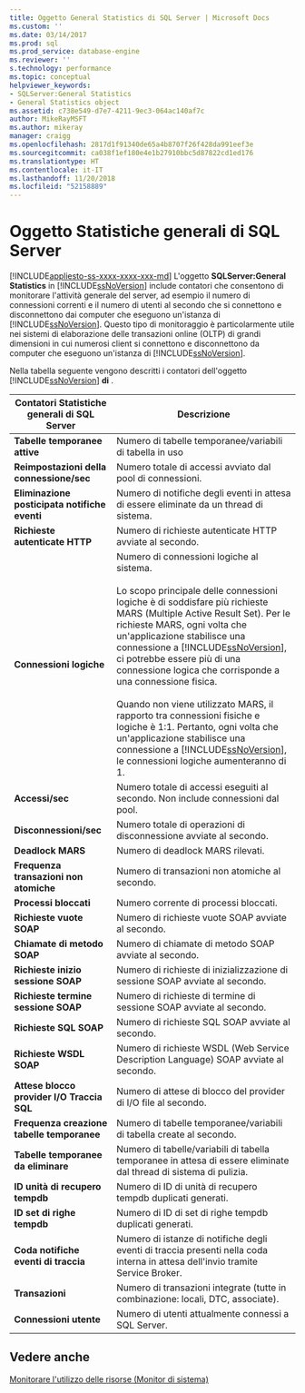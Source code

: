 ```yaml
---
title: Oggetto General Statistics di SQL Server | Microsoft Docs
ms.custom: ''
ms.date: 03/14/2017
ms.prod: sql
ms.prod_service: database-engine
ms.reviewer: ''
s.technology: performance
ms.topic: conceptual
helpviewer_keywords:
- SQLServer:General Statistics
- General Statistics object
ms.assetid: c738e549-d7e7-4211-9ec3-064ac140af7c
author: MikeRayMSFT
ms.author: mikeray
manager: craigg
ms.openlocfilehash: 2817d1f91340de65a4b8707f26f428da991eef3e
ms.sourcegitcommit: ca038f1ef180e4e1b27910bbc5d87822cd1ed176
ms.translationtype: HT
ms.contentlocale: it-IT
ms.lasthandoff: 11/20/2018
ms.locfileid: "52158889"
---
```

# <a name="sql-server-general-statistics-object"></a>Oggetto Statistiche generali di SQL Server
[!INCLUDE[appliesto-ss-xxxx-xxxx-xxx-md](../../includes/appliesto-ss-xxxx-xxxx-xxx-md.md)]
  L'oggetto **SQLServer:General Statistics** in [!INCLUDE[ssNoVersion](../../includes/ssnoversion-md.md)] include contatori che consentono di monitorare l'attività generale del server, ad esempio il numero di connessioni correnti e il numero di utenti al secondo che si connettono e disconnettono dai computer che eseguono un'istanza di [!INCLUDE[ssNoVersion](../../includes/ssnoversion-md.md)]. Questo tipo di monitoraggio è particolarmente utile nei sistemi di elaborazione delle transazioni online (OLTP) di grandi dimensioni in cui numerosi client si connettono e disconnettono da computer che eseguono un'istanza di [!INCLUDE[ssNoVersion](../../includes/ssnoversion-md.md)].  
  
 Nella tabella seguente vengono descritti i contatori dell'oggetto [!INCLUDE[ssNoVersion](../../includes/ssnoversion-md.md)] **di** .  
  
|Contatori Statistiche generali di SQL Server|Descrizione|  
|--------------------------------------------|-----------------|  
|**Tabelle temporanee attive**|Numero di tabelle temporanee/variabili di tabella in uso|  
|**Reimpostazioni della connessione/sec**|Numero totale di accessi avviato dal pool di connessioni.|  
|**Eliminazione posticipata notifiche eventi**|Numero di notifiche degli eventi in attesa di essere eliminate da un thread di sistema.|  
|**Richieste autenticate HTTP**|Numero di richieste autenticate HTTP avviate al secondo.|  
|**Connessioni logiche**|Numero di connessioni logiche al sistema.<br /><br /> Lo scopo principale delle connessioni logiche è di soddisfare più richieste MARS (Multiple Active Result Set). Per le richieste MARS, ogni volta che un'applicazione stabilisce una connessione a [!INCLUDE[ssNoVersion](../../includes/ssnoversion-md.md)], ci potrebbe essere più di una connessione logica che corrisponde a una connessione fisica.<br /><br /> Quando non viene utilizzato MARS, il rapporto tra connessioni fisiche e logiche è 1:1. Pertanto, ogni volta che un'applicazione stabilisce una connessione a [!INCLUDE[ssNoVersion](../../includes/ssnoversion-md.md)], le connessioni logiche aumenteranno di 1.|  
|**Accessi/sec**|Numero totale di accessi eseguiti al secondo. Non include connessioni dal pool.|  
|**Disconnessioni/sec**|Numero totale di operazioni di disconnessione avviate al secondo.|  
|**Deadlock MARS**|Numero di deadlock MARS rilevati.|  
|**Frequenza transazioni non atomiche**|Numero di transazioni non atomiche al secondo.|  
|**Processi bloccati**|Numero corrente di processi bloccati.|  
|**Richieste vuote SOAP**|Numero di richieste vuote SOAP avviate al secondo.|  
|**Chiamate di metodo SOAP**|Numero di chiamate di metodo SOAP avviate al secondo.|  
|**Richieste inizio sessione SOAP**|Numero di richieste di inizializzazione di sessione SOAP avviate al secondo.|  
|**Richieste termine sessione SOAP**|Numero di richieste di termine di sessione SOAP avviate al secondo.|  
|**Richieste SQL SOAP**|Numero di richieste SQL SOAP avviate al secondo.|  
|**Richieste WSDL SOAP**|Numero di richieste WSDL (Web Service Description Language) SOAP avviate al secondo.|  
|**Attese blocco provider I/O Traccia SQL**|Numero di attese di blocco del provider di I/O file al secondo.| 
|**Frequenza creazione tabelle temporanee**|Numero di tabelle temporanee/variabili di tabella create al secondo.|  
|**Tabelle temporanee da eliminare**|Numero di tabelle/variabili di tabella temporanee in attesa di essere eliminate dal thread di sistema di pulizia.|  
|**ID unità di recupero tempdb**|Numero di ID di unità di recupero tempdb duplicati generati.|
|**ID set di righe tempdb**|Numero di ID di set di righe tempdb duplicati generati.| 
|**Coda notifiche eventi di traccia**|Numero di istanze di notifiche degli eventi di traccia presenti nella coda interna in attesa dell'invio tramite Service Broker.|  
|**Transazioni**|Numero di transazioni integrate (tutte in combinazione: locali, DTC, associate).|  
|**Connessioni utente**|Numero di utenti attualmente connessi a SQL Server.|  
  
## <a name="see-also"></a>Vedere anche  
 [Monitorare l'utilizzo delle risorse &#40;Monitor di sistema&#41;](../../relational-databases/performance-monitor/monitor-resource-usage-system-monitor.md)  
  
  

